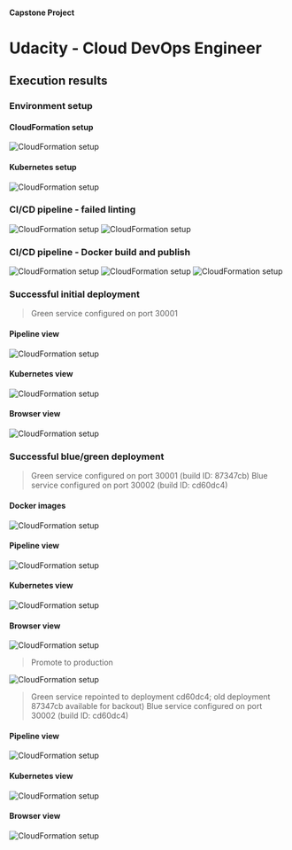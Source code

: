 #### Capstone Project
# Udacity - Cloud DevOps Engineer
## Execution results

### Environment setup

#### CloudFormation setup

![CloudFormation setup](screenshots/01-cloudformation.png)

#### Kubernetes setup

![CloudFormation setup](screenshots/02-kubernetes-setup.png)

### CI/CD pipeline - failed linting

![CloudFormation setup](screenshots/03-broken-dockerfile-lint-status.png)
![CloudFormation setup](screenshots/04-broken-dockerfile-lint-detail.png)

### CI/CD pipeline - Docker build and publish

![CloudFormation setup](screenshots/05-docker-build.png)
![CloudFormation setup](screenshots/06-docker-publish.png)
![CloudFormation setup](screenshots/07-docker-image-for-initial-deployment.png)

### Successful initial deployment

> Green service configured on port 30001

#### Pipeline view
![CloudFormation setup](screenshots/08-successful-initial-deployment.png)
#### Kubernetes view
![CloudFormation setup](screenshots/09-successful-initial-kubernetes-view.png)
#### Browser view
![CloudFormation setup](screenshots/10-successful-initial-green-service.png)

### Successful blue/green deployment

> Green service configured on port 30001 (build ID: 87347cb)
> Blue service configured on port 30002 (build ID: cd60dc4)

#### Docker images
![CloudFormation setup](screenshots/11-docker-image-for-blue-green-deployment.png)
#### Pipeline view
![CloudFormation setup](screenshots/12-blue-green-before-promotion-pipeline.png)
#### Kubernetes view
![CloudFormation setup](screenshots/13-blue-green-before-promotion-kubernetes.png)
#### Browser view
![CloudFormation setup](screenshots/14-blue-green-before-promotion-browsers.png)

> Promote to production

![CloudFormation setup](screenshots/15-blue-green-promotion-approval.png)

> Green service repointed to deployment cd60dc4; old deployment 87347cb available for backout)
> Blue service configured on port 30002 (build ID: cd60dc4)

#### Pipeline view
![CloudFormation setup](screenshots/16-blue-green-after-promotion-pipeline.png)
#### Kubernetes view
![CloudFormation setup](screenshots/17-blue-green-after-promotion-kubernetes.png)
#### Browser view
![CloudFormation setup](screenshots/18-blue-green-after-promotion-browsers.png)
